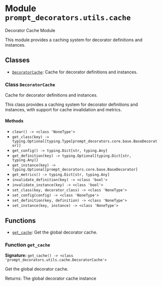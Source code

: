 # Module `prompt_decorators.utils.cache`

Decorator Cache Module

This module provides a caching system for decorator definitions and instances.

## Classes

- [`DecoratorCache`](#class-decoratorcache): Cache for decorator definitions and instances.

### Class `DecoratorCache`

Cache for decorator definitions and instances.

This class provides a caching system for decorator definitions and instances,
with support for cache invalidation and metrics.

#### Methods

- `clear() -> <class 'NoneType'>`
- `get_class(key) -> typing.Optional[typing.Type[prompt_decorators.core.base.BaseDecorator]]`
- `get_config() -> typing.Dict[str, typing.Any]`
- `get_definition(key) -> typing.Optional[typing.Dict[str, typing.Any]]`
- `get_instance(key) -> typing.Optional[prompt_decorators.core.base.BaseDecorator]`
- `get_metrics() -> typing.Dict[str, typing.Any]`
- `invalidate_definition(key) -> <class 'bool'>`
- `invalidate_instance(key) -> <class 'bool'>`
- `set_class(key, decorator_class) -> <class 'NoneType'>`
- `set_config(config) -> <class 'NoneType'>`
- `set_definition(key, definition) -> <class 'NoneType'>`
- `set_instance(key, instance) -> <class 'NoneType'>`

## Functions

- [`get_cache`](#function-get_cache): Get the global decorator cache.

### Function `get_cache`

**Signature:** `get_cache() -> <class 'prompt_decorators.utils.cache.DecoratorCache'>`

Get the global decorator cache.

Returns:
    The global decorator cache instance


